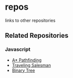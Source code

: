 # repos
links to other repositories

## Related Repositories

### Javascript
- [A* Pathfinding](https://github.com/jurgendl/a-star-pathfinding)
- [Traveling Salesman](https://github.com/jurgendl/traveling-salesman)
- [Binary Tree](https://github.com/jurgendl/binary-tree)
